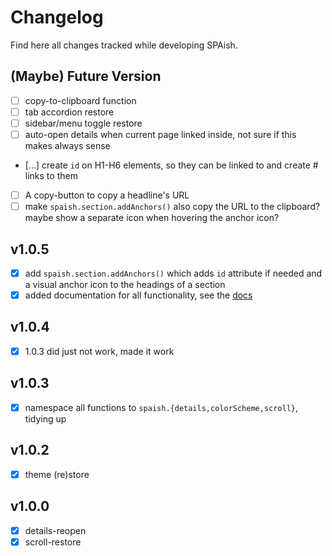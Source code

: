 # Changelog

Find here all changes tracked while developing SPAish.

## (Maybe) Future Version

- [ ] copy-to-clipboard function
- [ ] tab accordion restore
- [ ] sidebar/menu toggle restore
- [ ] auto-open details when current page linked inside, not sure if this makes always sense
- [...] create `id` on H1-H6 elements, so they can be linked to and create # links to them
- [ ] A copy-button to copy a headline's URL
- [ ] make `spaish.section.addAnchors()` also copy the URL to the clipboard? maybe show a separate icon when hovering the anchor icon?

## v1.0.5

- [x] add `spaish.section.addAnchors()` which adds `id` attribute if needed and a visual anchor icon to the headings of a section
- [x] added documentation for all functionality, see the [docs](https://picossg.dev/tools/SPAish/)

## v1.0.4

- [x] 1.0.3 did just not work, made it work

## v1.0.3

- [x] namespace all functions to `spaish.{details,colorScheme,scroll}`, tidying up

## v1.0.2

- [x] theme (re)store

## v1.0.0

- [x] details-reopen
- [x] scroll-restore
